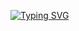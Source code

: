 <a href="https://git.io/typing-svg"> <img src="https://readme-typing-svg.demolab.com?font=Fira+Code&pause=1000&color=247DA4&center=falso&vCenter=falso&repeat=verdadeiro&random=falso&width=435&lines=Front-End+Developer" alt="Typing SVG" /></a>
